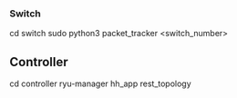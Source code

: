 ### Switch

cd switch
sudo python3 packet_tracker <switch_number>

## Controller

cd controller
ryu-manager hh_app rest_topology
